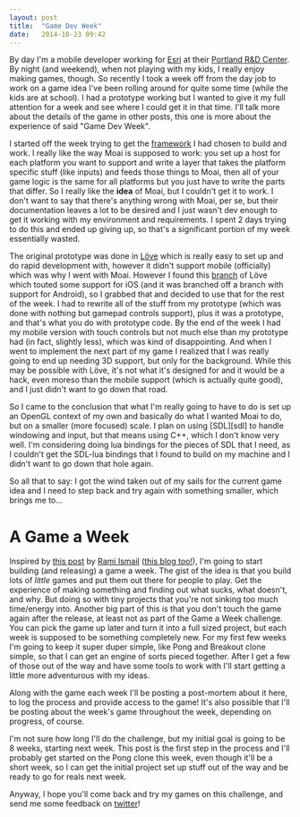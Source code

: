 ```yaml
---
layout: post
title:  "Game Dev Week"
date:   2014-10-23 09:42
---
```


By day I'm a mobile developer working for [Esri](http://www.esri.com) at their [Portland R&D Center](http://pdx.esri.com).
By night (and weekend), when not playing with my kids, I really enjoy making games, though. So recently I took a week off
from the day job to work on a game idea I've been rolling around for quite some time (while the kids are at school). I had
a prototype working but I wanted to give it my full attention for a week and see where I could get it in that time. I'll
talk more about the details of the game in other posts, this one is more about the experience of said "Game Dev Week".

<!-- more -->

I started off the week trying to get the [framework][moai] I had chosen to build and work. I really like the way Moai is
supposed to work: you set up a host for each platform you want to support and write a layer that takes the platform specific
stuff (like inputs) and feeds those things to Moai, then all of your game logic is the same for all platforms but you just
have to write the parts that differ. So I really like the __idea__ of Moai, but I couldn't get it to work. I don't want to
say that there's anything wrong with Moai, per se, but their documentation leaves a lot to be desired and I just wasn't dev
enough to get it working with my environment and requirements. I spent 2 days trying to do this and ended up giving up, so
that's a significant portion of my week essentially wasted.

The original prototype was done in [Löve][love2d] which is really easy to set up and do rapid development with, however it
didn't support mobile (officially) which was why I went with Moai. However I found this [branch][love-ios] of Löve which
touted some support for iOS (and it was branched off a branch with support for Android), so I grabbed that and decided to
use that for the rest of the week. I had to rewrite all of the stuff from my prototype (which was done with nothing but
gamepad controls support), plus it was a prototype, and that's what you do with prototype code. By the end of the week I
had my mobile version with touch controls but not much else than my prototype had (in fact, slightly less), which was kind
of disappointing. And when I went to implement the next part of my game I realized that I was really going to end up needing
3D support, but only for the background. While this may be possible with Löve, it's not what it's designed for and it would
be a hack, even moreso than the mobile support (which is actually quite good), and I just didn't want to go down that road.

So I came to the conclusion that what I'm really going to have to do is set up an OpenGL context of my own and basically do
what I wanted Moai to do, but on a smaller (more focused) scale. I plan on using [SDL][sdl] to handle windowing and input,
but that means using C++, which I don't know very well. I'm considering doing lua bindings for the pieces of SDL that I need,
as I couldn't get the SDL-lua bindings that I found to build on my machine and I didn't want to go down that hole again.

So all that to say: I got the wind taken out of my sails for the current game idea and I need to step back and try again
with something smaller, which brings me to...

# A Game a Week

Inspired by [this post][game-a-week-gamasutra] by [Rami Ismail][rami] ([this blog too!][game-a-week-msminotaur]), I'm going
to start building (and releasing) a game a week. The gist of the idea is that you build lots of _little_ games and put them
out there for people to play. Get the experience of making something and finding out what sucks, what doesn't, and why. But
doing so with tiny projects that you're not sinking too much time/energy into. Another big part of this is that you don't
touch the game again after the release, at least not as part of the Game a Week challenge. You can pick the game up later
and turn it into a full sized project, but each week is supposed to be something completely new. For my first few weeks I'm
going to keep it super duper simple, like Pong and Breakout clone simple, so that I can get an engine of sorts pieced together.
After I get a few of those out of the way and have some tools to work with I'll start getting a little more adventurous with
my ideas.

Along with the game each week I'll be posting a post-mortem about it here, to log the process and provide access to the game!
It's also possible that I'll be posting about the week's game throughout the week, depending on progress, of course.

I'm not sure how long I'll do the challenge, but my initial goal is going to be 8 weeks, starting next week. This post is the
first step in the process and I'll probably get started on the Pong clone this week, even though it'll be a short week, so I
can get the initial project set up stuff out of the way and be ready to go for reals next week.

Anyway, I hope you'll come back and try my games on this challenge, and send me some feedback on [twitter](http://twitter.com/aranasaurus)!

[moai]: http://getmoai.com "MOAI SDK"
[love2d]: http://love2d.org "Löve"
[love-ios]: http://love2d.org/forums/viewtopic.php?f=12&t=76985 "Löve for iOS"
[game-a-week-gamasutra]: http://www.gamasutra.com/blogs/RamiIsmail/20140226/211807/Game_A_Week_Getting_Experienced_At_Failure.php "A Game A Week - Gamasutra"
[game-a-week-msminotaur]: http://msminotaur.com/blog/?cat=4 "Game a Week - msminotaur"
[rami]: http://ramiismail.com "Rami Ismail of Vlambeer"
